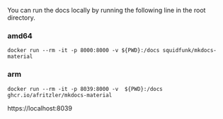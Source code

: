 
You can run the docs locally by running the following line in the root directory.

### amd64
```console
docker run --rm -it -p 8000:8000 -v ${PWD}:/docs squidfunk/mkdocs-material
```

### arm
```shell
docker run --rm -it -p 8039:8000 -v  ${PWD}:/docs ghcr.io/afritzler/mkdocs-material
```

https://localhost:8039